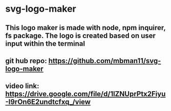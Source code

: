 # svg-logo-maker

## This logo maker is made with node, npm inquirer, fs package. The logo is created based on user input within the terminal

## git hub repo: https://github.com/mbman11/svg-logo-maker

## video link: https://drive.google.com/file/d/1lZNUprPtx2Fiyu-I9rOn6E2undtcfxq_/view